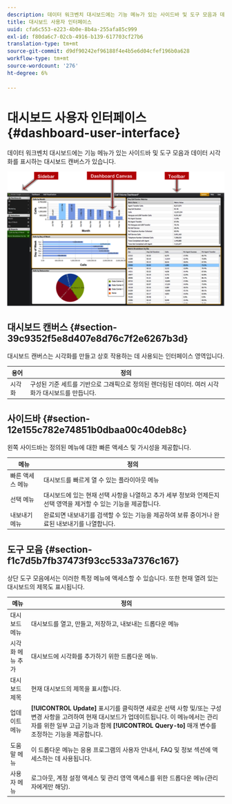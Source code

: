 ```yaml
---
description: 데이터 워크벤치 대시보드에는 기능 메뉴가 있는 사이드바 및 도구 모음과 데이터 시각화를 표시하는 대시보드 캔버스가 있습니다.
title: 대시보드 사용자 인터페이스
uuid: cfa6c553-e223-4b0e-8b4a-255afa85c999
exl-id: f80da6c7-02cb-4916-b139-617703cf27b6
translation-type: tm+mt
source-git-commit: d9df90242ef96188f4e4b5e6d04cfef196b0a628
workflow-type: tm+mt
source-wordcount: '276'
ht-degree: 6%

---
```


# 대시보드 사용자 인터페이스{#dashboard-user-interface}

데이터 워크벤치 대시보드에는 기능 메뉴가 있는 사이드바 및 도구 모음과 데이터 시각화를 표시하는 대시보드 캔버스가 있습니다.

![](assets/dashboard_ui.png)

## 대시보드 캔버스 {#section-39c9352f5e8d407e8d76c7f2e6267b3d}

대시보드 캔버스는 시각화를 만들고 상호 작용하는 데 사용되는 인터페이스 영역입니다.

| 용어 | 정의 |
|---|---|
| 시각화 | 구성된 기준 세트를 기반으로 그래픽으로 정의된 렌더링된 데이터. 여러 시각화가 대시보드를 만듭니다. |

## 사이드바 {#section-12e155c782e74851b0dbaa00c40deb8c}

왼쪽 사이드바는 정의된 메뉴에 대한 빠른 액세스 및 가시성을 제공합니다.

| 메뉴 | 정의 |
|---|---|
| 빠른 액세스 메뉴 | 대시보드를 빠르게 열 수 있는 플라이아웃 메뉴 |
| 선택 메뉴 | 대시보드에 있는 현재 선택 사항을 나열하고 추가 세부 정보와 언제든지 선택 영역을 제거할 수 있는 기능을 제공합니다. |
| 내보내기 메뉴 | 완료되면 내보내기를 검색할 수 있는 기능을 제공하여 보류 중이거나 완료된 내보내기를 나열합니다. |

## 도구 모음 {#section-f1c7d5b7fb37473f93cc533a7376c167}

상단 도구 모음에서는 이러한 특정 메뉴에 액세스할 수 있습니다. 또한 현재 열려 있는 대시보드의 제목도 표시됩니다.

| 메뉴 | 정의 |
|---|---|
| 대시보드 메뉴 | 대시보드를 열고, 만들고, 저장하고, 내보내는 드롭다운 메뉴 |
| 시각화 메뉴 추가 | 대시보드에 시각화를 추가하기 위한 드롭다운 메뉴. |
| 대시보드 제목 | 현재 대시보드의 제목을 표시합니다. |
| 업데이트 메뉴 | **[!UICONTROL Update]** 표시기를 클릭하면 새로운 선택 사항 및/또는 구성 변경 사항을 고려하여 현재 대시보드가 업데이트됩니다. 이 메뉴에서는 관리자를 위한 일부 고급 기능과 함께 **[!UICONTROL Query-to]** 매개 변수를 조정하는 기능을 제공합니다. |
| 도움말 메뉴 | 이 드롭다운 메뉴는 응용 프로그램의 사용자 안내서, FAQ 및 정보 섹션에 액세스하는 데 사용됩니다. |
| 사용자 메뉴 | 로그아웃, 계정 설정 액세스 및 관리 영역 액세스를 위한 드롭다운 메뉴(관리자에게만 해당). |
